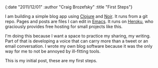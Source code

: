 {:date "2011/12/01" :author "Craig Brozefsky" :title "First Steps"}

I am building a simple blog app using
[Clojure](http://www.clojure.org) and [Noir](http://www.webnoir.org).
It runs from a git repo. Pages and posts are files I can edit in
[Emacs](http://www.gnu.org/s/emacs).  It runs on
[Heroku](http://www.heroku.com), who graciously provides free hosting
for small projects like this.

I'm doing this because I want a space to practice my sharing, my
writing.  Part of that is developing a voice that can carry more than
a tweet or an email conversation.  I wrote my own blog software
because it was the only way for me to not be annoyed by ill-fitting
tools.

This is my initial post, these are my first steps.

